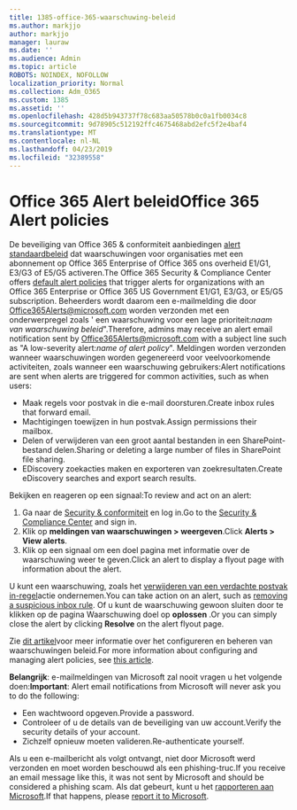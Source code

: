 ```yaml
---
title: 1385-office-365-waarschuwing-beleid
ms.author: markjjo
author: markjjo
manager: lauraw
ms.date: ''
ms.audience: Admin
ms.topic: article
ROBOTS: NOINDEX, NOFOLLOW
localization_priority: Normal
ms.collection: Adm_O365
ms.custom: 1385
ms.assetid: ''
ms.openlocfilehash: 428d5b943737f78c683aa50578b0c0a1fb0034c8
ms.sourcegitcommit: 9d78905c512192ffc4675468abd2efc5f2e4baf4
ms.translationtype: MT
ms.contentlocale: nl-NL
ms.lasthandoff: 04/23/2019
ms.locfileid: "32389558"
---
```

# <a name="office-365-alert-policies"></a><span data-ttu-id="0975b-102">Office 365 Alert beleid</span><span class="sxs-lookup"><span data-stu-id="0975b-102">Office 365 Alert policies</span></span>

<span data-ttu-id="0975b-103">De beveiliging van Office 365 & conformiteit aanbiedingen [alert standaardbeleid](https://docs.microsoft.com/office365/securitycompliance/alert-policies#default-alert-policies) dat waarschuwingen voor organisaties met een abonnement op Office 365 Enterprise of Office 365 ons overheid E1/G1, E3/G3 of E5/G5 activeren.</span><span class="sxs-lookup"><span data-stu-id="0975b-103">The Office 365 Security & Compliance Center offers [default alert policies](https://docs.microsoft.com/office365/securitycompliance/alert-policies#default-alert-policies) that trigger alerts for organizations with an Office 365 Enterprise or Office 365 US Government E1/G1, E3/G3, or E5/G5 subscription.</span></span> <span data-ttu-id="0975b-104">Beheerders wordt daarom een e-mailmelding die door Office365Alerts@microsoft.com worden verzonden met een onderwerpregel zoals ' een waarschuwing voor een lage prioriteit:*naam van waarschuwing beleid*".</span><span class="sxs-lookup"><span data-stu-id="0975b-104">Therefore, admins may receive an alert email notification sent by Office365Alerts@microsoft.com with a subject line such as "A low-severity alert:*name of alert policy*".</span></span> <span data-ttu-id="0975b-105">Meldingen worden verzonden wanneer waarschuwingen worden gegenereerd voor veelvoorkomende activiteiten, zoals wanneer een waarschuwing gebruikers:</span><span class="sxs-lookup"><span data-stu-id="0975b-105">Alert notifications are sent when alerts are triggered for common activities, such as when users:</span></span>

- <span data-ttu-id="0975b-106">Maak regels voor postvak in die e-mail doorsturen.</span><span class="sxs-lookup"><span data-stu-id="0975b-106">Create inbox rules that forward email.</span></span>
- <span data-ttu-id="0975b-107">Machtigingen toewijzen in hun postvak.</span><span class="sxs-lookup"><span data-stu-id="0975b-107">Assign permissions their mailbox.</span></span>
- <span data-ttu-id="0975b-108">Delen of verwijderen van een groot aantal bestanden in een SharePoint-bestand delen.</span><span class="sxs-lookup"><span data-stu-id="0975b-108">Sharing or deleting a large number of files in SharePoint file sharing.</span></span>
- <span data-ttu-id="0975b-109">EDiscovery zoekacties maken en exporteren van zoekresultaten.</span><span class="sxs-lookup"><span data-stu-id="0975b-109">Create eDiscovery searches and export search results.</span></span>
 
<span data-ttu-id="0975b-110">Bekijken en reageren op een signaal:</span><span class="sxs-lookup"><span data-stu-id="0975b-110">To review and act on an alert:</span></span>

1. <span data-ttu-id="0975b-111">Ga naar de [Security & conformiteit](https://protection.office.com) en log in.</span><span class="sxs-lookup"><span data-stu-id="0975b-111">Go to the [Security & Compliance Center](https://protection.office.com) and sign in.</span></span>
2. <span data-ttu-id="0975b-112">Klik op **meldingen van waarschuwingen > weergeven**.</span><span class="sxs-lookup"><span data-stu-id="0975b-112">Click **Alerts > View alerts**.</span></span>
3. <span data-ttu-id="0975b-113">Klik op een signaal om een doel pagina met informatie over de waarschuwing weer te geven.</span><span class="sxs-lookup"><span data-stu-id="0975b-113">Click an alert to display a flyout page with information about the alert.</span></span>

<span data-ttu-id="0975b-114">U kunt een waarschuwing, zoals het [verwijderen van een verdachte postvak in-regel](https://docs.microsoft.com/office365/securitycompliance/responding-to-a-compromised-email-account)actie ondernemen.</span><span class="sxs-lookup"><span data-stu-id="0975b-114">You can take action on an alert, such as [removing a suspicious inbox rule](https://docs.microsoft.com/office365/securitycompliance/responding-to-a-compromised-email-account).</span></span> <span data-ttu-id="0975b-115">Of u kunt de waarschuwing gewoon sluiten door te klikken op de pagina Waarschuwing doel op **oplossen** .</span><span class="sxs-lookup"><span data-stu-id="0975b-115">Or you can simply close the alert by clicking **Resolve** on the alert flyout page.</span></span>

<span data-ttu-id="0975b-116">Zie [dit artikel](https://docs.microsoft.com/office365/securitycompliance/alert-policies)voor meer informatie over het configureren en beheren van waarschuwingen beleid.</span><span class="sxs-lookup"><span data-stu-id="0975b-116">For more information about configuring and managing alert policies, see  [this article](https://docs.microsoft.com/office365/securitycompliance/alert-policies).</span></span>

<span data-ttu-id="0975b-117">**Belangrijk**: e-mailmeldingen van Microsoft zal nooit vragen u het volgende doen:</span><span class="sxs-lookup"><span data-stu-id="0975b-117">**Important**: Alert email notifications from Microsoft will never ask you to do the following:</span></span>

- <span data-ttu-id="0975b-118">Een wachtwoord opgeven.</span><span class="sxs-lookup"><span data-stu-id="0975b-118">Provide a password.</span></span>
- <span data-ttu-id="0975b-119">Controleer of u de details van de beveiliging van uw account.</span><span class="sxs-lookup"><span data-stu-id="0975b-119">Verify the security details of your account.</span></span>
- <span data-ttu-id="0975b-120">Zichzelf opnieuw moeten valideren.</span><span class="sxs-lookup"><span data-stu-id="0975b-120">Re-authenticate yourself.</span></span>

<span data-ttu-id="0975b-121">Als u een e-mailbericht als volgt ontvangt, niet door Microsoft werd verzonden en moet worden beschouwd als een phishing-truc.</span><span class="sxs-lookup"><span data-stu-id="0975b-121">If you receive an email message like this, it was not sent by Microsoft and should be considered a phishing scam.</span></span> <span data-ttu-id="0975b-122">Als dat gebeurt, kunt u het [rapporteren aan Microsoft](https://docs.microsoft.com/office365/SecurityCompliance/report-junk-email-and-phishing-scams-in-outlook-on-the-web-eop).</span><span class="sxs-lookup"><span data-stu-id="0975b-122">If that happens, please [report it to Microsoft](https://docs.microsoft.com/office365/SecurityCompliance/report-junk-email-and-phishing-scams-in-outlook-on-the-web-eop).</span></span>